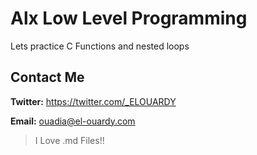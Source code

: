 # Alx Low Level Programming
Lets practice C Functions and nested loops
## Contact Me
**Twitter:** https://twitter.com/_ELOUARDY

**Email:** ouadia@el-ouardy.com

> I Love .md Files!!

